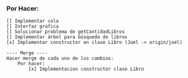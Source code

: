 ### Por Hacer:
    [] Implementar cola
    [] Interfaz grafica
    [] Solucionar problema de getCantidadLibros
    [] Implementar árbol para búsqueda de libros
    [x] Implementar constructor en clase Libro (Joel -> origin/joel)

    ---- Merge ----
    Hacer merge de cada uno de los cambios:
        Por hacer:
            [x] Implementacion constructor clase Libro
